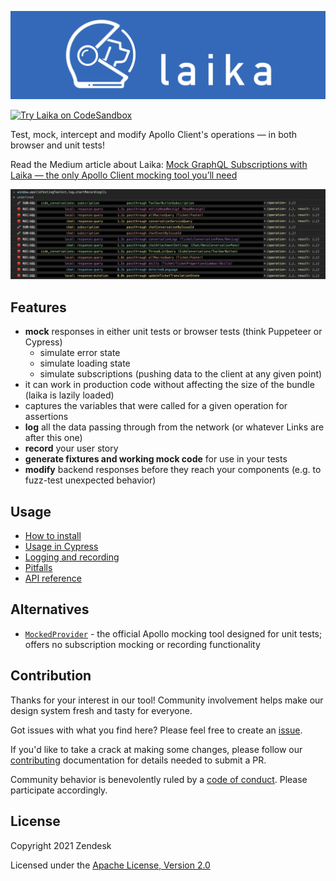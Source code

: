 ![Laika logo](./media/logo-laika-bg.png)

[![Try Laika on CodeSandbox](https://codesandbox.io/static/img/play-codesandbox.svg)](https://codesandbox.io/s/laika-example-3yyq0?fontsize=14&hidenavigation=1&theme=dark)

Test, mock, intercept and modify Apollo Client's operations — in both browser and unit tests!

Read the Medium article about Laika: [Mock GraphQL Subscriptions with Laika — the only Apollo Client mocking tool you’ll need](https://medium.com/zendesk-engineering/mock-graphql-operations-with-laika-the-only-apollo-client-mocking-tool-youll-need-c116e1f62128)

![Example recording output](./media/example-recording.png)

## Features

- **mock** responses in either unit tests or browser tests (think Puppeteer or Cypress)
  - simulate error state
  - simulate loading state
  - simulate subscriptions (pushing data to the client at any given point)
- it can work in production code without affecting the size of the bundle (laika is lazily loaded)
- captures the variables that were called for a given operation for assertions
- **log** all the data passing through from the network (or whatever Links are after this one)
- **record** your user story
- **generate fixtures and working mock code** for use in your tests
- **modify** backend responses before they reach your components (e.g. to fuzz-test unexpected behavior)

## Usage

- [How to install](https://zendesk.github.io/laika/docs/how-to-install)
- [Usage in Cypress](https://zendesk.github.io/laika/docs/usage-in-cypress)
- [Logging and recording](https://zendesk.github.io/laika/docs/logging-and-recording)
- [Pitfalls](https://zendesk.github.io/laika/docs/pitfalls)
- [API reference](https://zendesk.github.io/laika/docs/modules/Laika)

## Alternatives

- [`MockedProvider`](https://www.apollographql.com/docs/react/development-testing/testing/) - the official Apollo mocking tool designed for unit tests; offers no subscription mocking or recording functionality

## Contribution

Thanks for your interest in our tool! Community involvement helps make our
design system fresh and tasty for everyone.

Got issues with what you find here? Please feel free to create an
[issue](https://github.com/zendesk/laika/issues/new).

If you'd like to take a crack at making some changes, please follow our
[contributing](https://github.com/zendesk/laika/blob/main/.github/CONTRIBUTING.md) documentation for details
needed to submit a PR.

Community behavior is benevolently ruled by a [code of
conduct](https://github.com/zendesk/laika/blob/main/.github/CODE_OF_CONDUCT.md). Please participate accordingly.

## License

Copyright 2021 Zendesk

Licensed under the [Apache License, Version 2.0](https://www.apache.org/licenses/LICENSE-2.0.txt)
